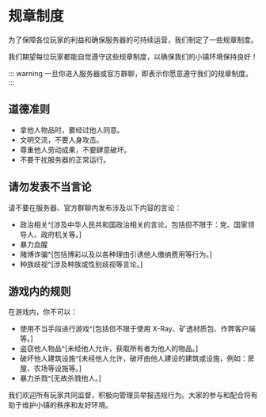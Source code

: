 # 规章制度

为了保障各位玩家的利益和确保服务器的可持续运营，我们制定了一些规章制度。

我们期望每位玩家都能自觉遵守这些规章制度，以确保我们的小镇环境保持良好！

::: warning
一旦你进入服务器或官方群聊，即表示你愿意遵守我们的规章制度。
:::

## 道德准则

- 拿他人物品时，要经过他人同意。
- 文明交流，不要人身攻击。
- 尊重他人劳动成果，不要肆意破坏。
- 不要干扰服务器的正常运行。

## 请勿发表不当言论

请不要在服务器、官方群聊内发布涉及以下内容的言论：

- 政治相关^[涉及中华人民共和国政治相关的言论，包括但不限于：党、国家领导人、政府机关等。]
- 暴力血腥
- 赌博诈骗^[包括博彩以及以各种理由引诱他人缴纳费用等行为。]
- 种族歧视^[涉及种族或性别歧视等言论。]

## 游戏内的规则

在游戏内，你不可以：

- 使用不当手段进行游戏^[包括但不限于使用 X-Ray、矿透材质包、作弊客户端等。]
- 盗窃他人物品^[未经他人允许，获取所有者为他人的物品。]
- 破坏他人建筑设施^[未经他人允许，破坏由他人建设的建筑或设施，例如：房屋、农场等设施等。]
- 暴力杀戮^[无故杀戮他人。]

我们欢迎所有玩家共同监督，积极向管理员举报违规行为。大家的参与和配合将有助于维护小镇的秩序和友好环境。
